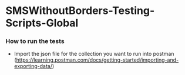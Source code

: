 # SMSWithoutBorders-Testing-Scripts-Global

### How to run the tests
- Import the json file for the collection you want to run into postman (https://learning.postman.com/docs/getting-started/importing-and-exporting-data/)